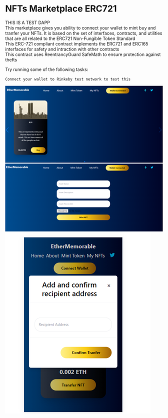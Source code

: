 # NFTs Marketplace ERC721

 THIS IS A TEST DAPP<br />
     This marketplace gives you ability to connect your wallet to mint buy and tranfer your NFTs. It is based on the set of interfaces, contracts, and utilities that are all   related to the ERC721 Non-Fungible Token Standard
     <br />This ERC-721 compliant contract implements the ERC721 and ERC165 interfaces for safety and intraction with other contracts 
    <br />This contract uses ReentrancyGuard SafeMath to ensure protection against thefts


Try running some of the following tasks:

```shell
Connect your wallet to Rinkeby test network to test this 
```
![GitHub Logo](/public/images/1.png) ![GitHub Logo](/public/images/2.png) ![GitHub Logo](/public/images/3.png)

